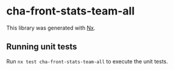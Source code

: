 # cha-front-stats-team-all

This library was generated with [Nx](https://nx.dev).

## Running unit tests

Run `nx test cha-front-stats-team-all` to execute the unit tests.
